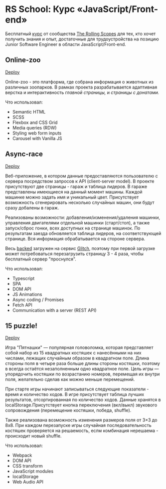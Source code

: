# RS School: Курс «JavaScript/Front-end»

Бесплатный [курс](https://rs.school/js/) от сообщества [The Rolling Scopes](http://rollingscopes.com/) для тех, кто хочет получить знания и опыт, достаточные для трудоустройства на позицию Junior Software Engineer в области JavaScript/Front-end.

## Online-zoo

[Deploy](https://webvm-online-zoo.netlify.app/)

Online-zoo - это платформа, где собрана информация о животных из различных зоопарков. В рамках проекта разрабатывается адаптивная верстка и интерактивность _главной страницы,_ и _страницы с донатами._

Что использовал:

- Semantic HTML
- SCSS
- Flexbox and CSS Grid
- Media queries (RDW)
- Styling web form inputs
- Carousel with Vanilla JS

## Async-race

[Deploy](https://webvm-async-race.netlify.app/)

Веб-приложение, в котором данные предоставляются пользователю с сервера посредством запросов к API (client-server model). В проекте присутствуют две страницы - гараж и таблица лидеров. В гараже представлены имеющиеся на данный момент машины. Каждой машинке можно задать имя и уникальный цвет. Присутствует возможность сгенерировать несколько случайных машин, они будут сразу добалены в гараж.

Реализованы возможности: добавления/изменения/удаления машинки, управления двигателями отдельной машинки (старт/стоп), а также запуск/сброс гонки, всех доступных на странице машинок. По результатам заезда обновляется таблица лидеров, на соответствующей странице. Вся информация обрабатывается на стороне сервера.

Весь [backed](https://web-vm-api-async-race.glitch.me/) загружен на сервис [Glitch](https://glitch.me/), поэтому при первой загрузке может потребоваться перезагрузить страницу 3 - 4 раза, чтобы бесплатный сервер "проснулся".

Что использовал:

- Typescript
- SPA
- DOM API
- JS Animations
- Async coding / Promises
- Fetch API
- Сommunication with a server (REST API)

## 15 puzzle!

[Deploy](https://webvm-15-puzzle.netlify.app/)

Игра "Пятнашки" — популярная головоломка, которая представляет собой набор из 15 квадратных костяшек с нанесёнными на них числами, лежащих случайным образом в квадратном поле. Длина стороны поля в четыре раза больше длины стороны костяшки, поэтому в всегда остаётся незаполненным одно квадратное поле. Цель игры — упорядочить костяшки по возрастанию номеров, перемещая их внутри поля, желательно сделав как можно меньше перемещений.

При старте игры начинают записываться следующие показатели - время и количество ходов. В игре присутствует таблица лучших результатов, отсортированная по количество ходов. Данные хранятся в localStorage.Присутствует кнопка переключения (вкл/выкл) звукового сопровождения (перемещение костяшки, победа, shuffle).

Также реализована возможность изменения размеров поля от 3×3 до 8х8. При каждом перезапуске игры случайная последовательность костяшек проверяется на решаемость, еслм комбинация нерешаема - происходит новый shuffle.

Что использовал:

- Webpack
- DOM API
- CSS transform
- JavaScript modules
- localStorage
- Web Audio API
